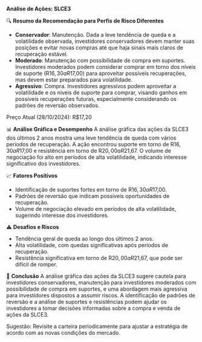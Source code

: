 **Análise de Ações: SLCE3**

🔍 **Resumo da Recomendação para Perfis de Risco Diferentes**
   * **Conservador**: Manutenção. Dada a leve tendência de queda e a volatilidade observada, investidores conservadores devem manter suas posições e evitar novas compras até que haja sinais mais claros de recuperação estável.
   * **Moderado**: Manutenção com possibilidade de compra em suportes. Investidores moderados podem considerar comprar em torno dos níveis de suporte (R$16,30 a R$17,00) para aproveitar possíveis recuperações, mas devem estar preparados para volatilidade.
   * **Agressivo**: Compra. Investidores agressivos podem aproveitar a volatilidade e os níveis de suporte para comprar, visando ganhos em possíveis recuperações futuras, especialmente considerando os padrões de reversão observados.

Preço Atual (28/10/2024): R$17,20

📊 **Análise Gráfica e Desempenho**
A análise gráfica das ações da SLCE3 dos últimos 2 anos mostra uma leve tendência de queda com vários períodos de recuperação. A ação encontrou suporte em torno de R$16,30 a R$17,00 e resistência em torno de R$20,00 a R$21,67. O volume de negociação foi alto em períodos de alta volatilidade, indicando interesse significativo dos investidores.

📈 **Fatores Positivos**
- Identificação de suportes fortes em torno de R$16,30 a R$17,00.
- Padrões de reversão que indicam possíveis oportunidades de recuperação.
- Volume de negociação elevado em períodos de alta volatilidade, sugerindo interesse dos investidores.

⚠️ **Desafios e Riscos**
- Tendência geral de queda ao longo dos últimos 2 anos.
- Alta volatilidade, com quedas significativas após períodos de recuperação.
- Resistência significativa em torno de R$20,00 a R$21,67, que pode ser difícil de romper.

📌 **Conclusão**
A análise gráfica das ações da SLCE3 sugere cautela para investidores conservadores, manutenção para investidores moderados com possibilidade de compra em suportes, e uma abordagem mais agressiva para investidores dispostos a assumir riscos. A identificação de padrões de reversão e a análise de suportes e resistências podem ajudar os investidores a tomar decisões informadas sobre a compra e venda de ações da SLCE3.

Sugestão: Revisite a carteira periodicamente para ajustar a estratégia de acordo com as novas condições do mercado.